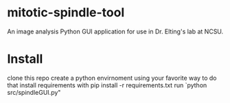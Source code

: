# mitotic-spindle-tool
An image analysis Python GUI application for use in Dr. Elting's lab at NCSU.


# Install
clone this repo
create a python envirnoment using your favorite way to do that
install requirements with pip install -r requirements.txt
run `python src/spindleGUI.py"